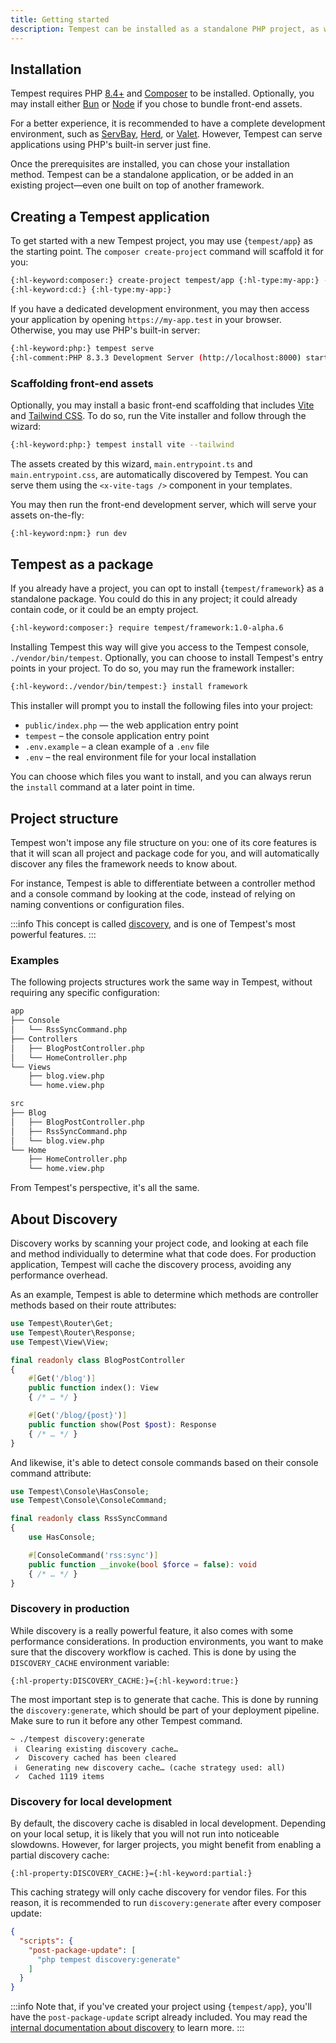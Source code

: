 ```yaml
---
title: Getting started
description: Tempest can be installed as a standalone PHP project, as well as a package within existing projects. The framework modules can also be installed individually, including in projects built on other frameworks.
---
```


## Installation

Tempest requires PHP [8.4+](https://www.php.net/downloads.php) and [Composer](https://getcomposer.org/) to be installed. Optionally, you may install either [Bun](https://bun.sh) or [Node](https://nodejs.org) if you chose to bundle front-end assets.

For a better experience, it is recommended to have a complete development environment, such as [ServBay](https://www.servbay.com), [Herd](https://herd.laravel.com/docs), or [Valet](https://laravel.com/docs/valet). However, Tempest can serve applications using PHP's built-in server just fine.

Once the prerequisites are installed, you can chose your installation method. Tempest can be a standalone application, or be added in an existing project—even one built on top of another framework.

## Creating a Tempest application

To get started with a new Tempest project, you may use {`tempest/app`} as the starting point. The `composer create-project` command will scaffold it for you:

```sh
{:hl-keyword:composer:} create-project tempest/app {:hl-type:my-app:} --stability alpha
{:hl-keyword:cd:} {:hl-type:my-app:}
```

If you have a dedicated development environment, you may then access your application by opening `https://my-app.test` in your browser. Otherwise, you may use PHP's built-in server:

```sh
{:hl-keyword:php:} tempest serve
{:hl-comment:PHP 8.3.3 Development Server (http://localhost:8000) started:}
```

### Scaffolding front-end assets

Optionally, you may install a basic front-end scaffolding that includes [Vite](https://vite.dev/) and [Tailwind CSS](https://tailwindcss.com/). To do so, run the Vite installer and follow through the wizard:

```sh
{:hl-keyword:php:} tempest install vite --tailwind
```

<!-- TODO: docs -->
The assets created by this wizard, `main.entrypoint.ts` and `main.entrypoint.css`, are automatically discovered by Tempest. You can serve them using the `<x-vite-tags />` component in your templates.

You may then run the front-end development server, which will serve your assets on-the-fly:

```bash
{:hl-keyword:npm:} run dev
```

## Tempest as a package

If you already have a project, you can opt to install {`tempest/framework`} as a standalone package. You could do this in any project; it could already contain code, or it could be an empty project.

```sh
{:hl-keyword:composer:} require tempest/framework:1.0-alpha.6
```

Installing Tempest this way will give you access to the Tempest console, `./vendor/bin/tempest`. Optionally, you can choose to install Tempest's entry points in your project. To do so, you may run the framework installer:

```txt
{:hl-keyword:./vendor/bin/tempest:} install framework
```

This installer will prompt you to install the following files into your project:

- `public/index.php` — the web application entry point
- `tempest` – the console application entry point
- `.env.example` – a clean example of a `.env` file
- `.env` – the real environment file for your local installation

You can choose which files you want to install, and you can always rerun the `install` command at a later point in time.

## Project structure

Tempest won't impose any file structure on you: one of its core features is that it will scan all project and package code for you, and will automatically discover any files the framework needs to know about.

For instance, Tempest is able to differentiate between a controller method and a console command by looking at the code, instead of relying on naming conventions or configuration files.

:::info
This concept is called [discovery](../3-internals/02-discovery), and is one of Tempest's most powerful features.
:::

### Examples

The following projects structures work the same way in Tempest, without requiring any specific configuration:

```txt
app
├── Console
│   └── RssSyncCommand.php
├── Controllers
│   ├── BlogPostController.php
│   └── HomeController.php
└── Views
    ├── blog.view.php
    └── home.view.php
```

```txt
src
├── Blog
│   ├── BlogPostController.php
│   ├── RssSyncCommand.php
│   └── blog.view.php
└── Home
    ├── HomeController.php
    └── home.view.php
```

From Tempest's perspective, it's all the same.

## About Discovery

Discovery works by scanning your project code, and looking at each file and method individually to determine what that code does. For production application, Tempest will cache the discovery process, avoiding any performance overhead.

As an example, Tempest is able to determine which methods are controller methods based on their route attributes:

```php app/BlogPostController.php
use Tempest\Router\Get;
use Tempest\Router\Response;
use Tempest\View\View;

final readonly class BlogPostController
{
    #[Get('/blog')]
    public function index(): View
    { /* … */ }

    #[Get('/blog/{post}')]
    public function show(Post $post): Response
    { /* … */ }
}
```

And likewise, it's able to detect console commands based on their console command attribute:

```php src/RssSyncCommand.php
use Tempest\Console\HasConsole;
use Tempest\Console\ConsoleCommand;

final readonly class RssSyncCommand
{
    use HasConsole;

    #[ConsoleCommand('rss:sync')]
    public function __invoke(bool $force = false): void
    { /* … */ }
}
```

### Discovery in production

While discovery is a really powerful feature, it also comes with some performance considerations. In production environments, you want to make sure that the discovery workflow is cached. This is done by using the `DISCOVERY_CACHE` environment variable:

```env .env
{:hl-property:DISCOVERY_CACHE:}={:hl-keyword:true:}
```

The most important step is to generate that cache. This is done by running the `discovery:generate`, which should be part of your deployment pipeline. Make sure to run it before any other Tempest command.

```console
~ ./tempest discovery:generate
 ℹ  Clearing existing discovery cache…
 ✓  Discovery cached has been cleared
 ℹ  Generating new discovery cache… (cache strategy used: all)
 ✓  Cached 1119 items
```

### Discovery for local development

By default, the discovery cache is disabled in local development. Depending on your local setup, it is likely that you will not run into noticeable slowdowns. However, for larger projects, you might benefit from enabling a partial discovery cache:

```env .env
{:hl-property:DISCOVERY_CACHE:}={:hl-keyword:partial:}
```

This caching strategy will only cache discovery for vendor files. For this reason, it is recommended to run `discovery:generate` after every composer update:

```json
{
  "scripts": {
    "post-package-update": [
      "php tempest discovery:generate"
    ]
  }
}
```

:::info
Note that, if you've created your project using {`tempest/app`}, you'll have the `post-package-update` script already included. You may read the [internal documentation about discovery](../3-internals/02-discovery) to learn more.
:::
